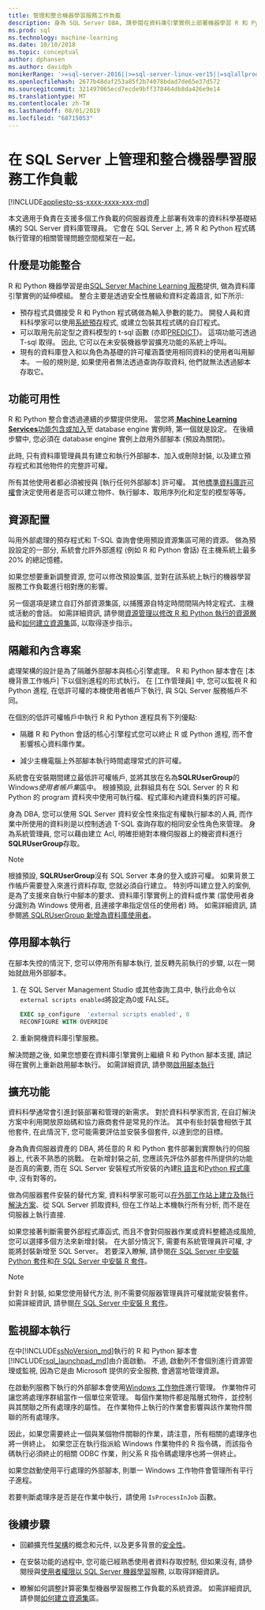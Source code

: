 ```yaml
---
title: 管理和整合機器學習服務工作負載
description: 身為 SQL Server DBA, 請參閱在資料庫引擎實例上部署機器學習 R 和 Python 子系統的系統管理工作。
ms.prod: sql
ms.technology: machine-learning
ms.date: 10/10/2018
ms.topic: conceptual
author: dphansen
ms.author: davidph
monikerRange: '>=sql-server-2016||>=sql-server-linux-ver15||=sqlallproducts-allversions'
ms.openlocfilehash: 2677b48daf253a85f2b74078bdad7de65e37d572
ms.sourcegitcommit: 321497065ecd7ecde9bff378464db8da426e9e14
ms.translationtype: MT
ms.contentlocale: zh-TW
ms.lasthandoff: 08/01/2019
ms.locfileid: "68715053"
---
```

# <a name="manage-and-integrate-machine-learning-workloads-on-sql-server"></a>在 SQL Server 上管理和整合機器學習服務工作負載
[!INCLUDE[appliesto-ss-xxxx-xxxx-xxx-md](../../includes/appliesto-ss-xxxx-xxxx-xxx-md.md)]

本文適用于負責在支援多個工作負載的伺服器資產上部署有效率的資料科學基礎結構的 SQL Server 資料庫管理員。 它會在 SQL Server 上, 將 R 和 Python 程式碼執行管理的相關管理問題空間框架在一起。 

## <a name="what-is-feature-integration"></a>什麼是功能整合

R 和 Python 機器學習是由[SQL Server Machine Learning 服務](../what-is-sql-server-machine-learning.md)提供, 做為資料庫引擎實例的延伸模組。 整合主要是透過安全性層級和資料定義語言, 如下所示:

+ 預存程式具備接受 R 和 Python 程式碼做為輸入參數的能力。 開發人員和資料科學家可以使用[系統預存](https://docs.microsoft.com/sql/relational-databases/system-stored-procedures/sp-execute-external-script-transact-sql?view=sql-server-2017)程式, 或建立包裝其程式碼的自訂程式。
+ 可以取用先前定型之資料模型的 t-sql 函數 (亦即[PREDICT](https://docs.microsoft.com/sql/t-sql/queries/predict-transact-sql))。 這項功能可透過 T-sql 取得。 因此, 它可以在未安裝機器學習擴充功能的系統上呼叫。
+ 現有的資料庫登入和以角色為基礎的許可權涵蓋使用相同資料的使用者叫用腳本。 一般的規則是, 如果使用者無法透過查詢存取資料, 他們就無法透過腳本存取它。

## <a name="feature-availability"></a>功能可用性

R 和 Python 整合會透過連續的步驟提供使用。 當您將[ **Machine Learning Services**功能包含或加入](../install/sql-machine-learning-services-windows-install.md)至 database engine 實例時, 第一個就是設定。 在後續步驟中, 您必須在 database engine 實例上啟用外部腳本 (預設為關閉)。

此時, 只有資料庫管理員具有建立和執行外部腳本、加入或刪除封裝, 以及建立預存程式和其他物件的完整許可權。

所有其他使用者都必須被授與 [執行任何外部腳本] 許可權。 其他[標準資料庫許可權](../security/user-permission.md)會決定使用者是否可以建立物件、執行腳本、取用序列化和定型的模型等等。 

## <a name="resource-allocation"></a>資源配置

叫用外部處理的預存程式和 T-SQL 查詢會使用預設資源集區可用的資源。 做為預設設定的一部分, 系統會允許外部進程 (例如 R 和 Python 會話) 在主機系統上最多 20% 的總記憶體。 

如果您想要重新調整資源, 您可以修改預設集區, 並對在該系統上執行的機器學習服務工作負載進行相對應的影響。

另一個選項是建立自訂外部資源集區, 以捕獲源自特定時間間隔內特定程式、主機或活動的會話。 如需詳細資訊, 請參閱[資源管理以修改 R 和 Python 執行的資源層級](../administration/resource-governance.md)和[如何建立資源集](../administration/how-to-create-a-resource-pool.md)區, 以取得逐步指示。

## <a name="isolation-and-containment"></a>隔離和內含專案

處理架構的設計是為了隔離外部腳本與核心引擎處理。 R 和 Python 腳本會在 [本機背景工作帳戶] 下以個別進程的形式執行。 在 [工作管理員] 中, 您可以監視 R 和 Python 進程, 在低許可權的本機使用者帳戶下執行, 與 SQL Server 服務帳戶不同。 

在個別的低許可權帳戶中執行 R 和 Python 進程具有下列優點:

+ 隔離 R 和 Python 會話的核心引擎程式您可以終止 R 或 Python 進程, 而不會影響核心資料庫作業。 

+ 減少主機電腦上外部腳本執行時間處理常式的許可權。

系統會在安裝期間建立最低許可權帳戶, 並將其放在名為**SQLRUserGroup**的 Windows*使用者帳戶集*區中。 根據預設, 此群組具有在 SQL Server 的 R 和 Python 的 program 資料夾中使用可執行檔、程式庫和內建資料集的許可權。 

身為 DBA, 您可以使用 SQL Server 資料安全性來指定有權執行腳本的人員, 而作業中所使用的資料則是以控制透過 T-SQL 查詢存取的相同安全性角色來管理。 身為系統管理員, 您可以藉由建立 Acl, 明確拒絕對本機伺服器上的機密資料進行**SQLRUserGroup**存取。

>[!NOTE]
> 根據預設, **SQLRUserGroup**沒有 SQL Server 本身的登入或許可權。 如果背景工作帳戶需要登入來進行資料存取, 您就必須自行建立。 特別呼叫建立登入的案例, 是為了支援來自執行中腳本的要求、資料庫引擎實例上的資料或作業 (當使用者身分識別為 Windows 使用者, 且連接字串指定信任的使用者) 時。 如需詳細資訊, 請參閱[將 SQLRUserGroup 新增為資料庫使用者](../../advanced-analytics/security/create-a-login-for-sqlrusergroup.md)。

## <a name="disable-script-execution"></a>停用腳本執行

在腳本失控的情況下, 您可以停用所有腳本執行, 並反轉先前執行的步驟, 以在一開始就啟用外部腳本。

1. 在 SQL Server Management Studio 或其他查詢工具中, 執行此命令以`external scripts enabled`將設定為0或 FALSE。

    ```sql
    EXEC sp_configure  'external scripts enabled', 0
    RECONFIGURE WITH OVERRIDE
    ```
2. 重新開機資料庫引擎服務。

解決問題之後, 如果您想要在資料庫引擎實例上繼續 R 和 Python 腳本支援, 請記得在實例上重新啟用腳本執行。 如需詳細資訊, 請參閱[啟用腳本執行](../install/sql-machine-learning-services-windows-install.md#enable-script-execution)

## <a name="extend-functionality"></a>擴充功能

資料科學通常會引進封裝部署和管理的新需求。 對於資料科學家而言, 在自訂解決方案中利用開放原始碼和協力廠商套件是常見的作法。 其中有些封裝會相依于其他套件, 在此情況下, 您可能需要評估並安裝多個套件, 以達到您的目標。

身為負責伺服器資產的 DBA, 將任意的 R 和 Python 套件部署到實際執行的伺服器上, 代表不熟悉的挑戰。 在新增封裝之前, 您應該先評估外部套件所提供的功能是否真的需要, 而在 SQL Server 安裝程式所安裝的內建[R 語言](r-libraries-and-data-types.md)和[Python 程式庫](../python/python-libraries-and-data-types.md)中, 沒有對等的。 

做為伺服器套件安裝的替代方案, 資料科學家可能可以[在外部工作站上建立及執行解決方案](../r/set-up-a-data-science-client.md)、從 SQL Server 抓取資料, 但在工作站上本機執行所有分析, 而不是在伺服器上執行直接. 

如果您接著判斷需要外部程式庫函式, 而且不會對伺服器作業或資料整體造成風險, 您可以選擇多個方法來新增封裝。 在大部分情況下, 需要有系統管理員許可權, 才能將封裝新增至 SQL Server。 若要深入瞭解, 請參閱[在 SQL Server 中安裝 Python 套件](../python/install-additional-python-packages-on-sql-server.md)和[在 SQL Server 中安裝 R 套件](install-additional-r-packages-on-sql-server.md)。

> [!NOTE]
> 針對 R 封裝, 如果您使用替代方法, 則不需要伺服器管理員許可權就能安裝套件。 如需詳細資訊, 請參閱[在 SQL Server 中安裝 R 套件](install-additional-r-packages-on-sql-server.md)。

## <a name="monitoring-script-execution"></a>監視腳本執行

在中[!INCLUDE[ssNoVersion_md](../../includes/ssnoversion-md.md)]執行的 R 和 Python 腳本會[!INCLUDE[rsql_launchpad_md](../../includes/rsql-launchpad-md.md)]由介面啟動。 不過, 啟動列不會個別進行資源管理或監視, 因為它是由 Microsoft 提供的安全服務, 會適當地管理資源。

在啟動列服務下執行的外部腳本會使用[Windows 工作物件](/windows/desktop/ProcThread/job-objects)進行管理。 作業物件可讓您將處理序群組當作一個單位來管理。 每個作業物件都是階層式物件，並控制與其關聯之所有處理序的屬性。 在作業物件上執行的作業會影響與該作業物件關聯的所有處理序。

因此，如果您需要終止一個與某個物件關聯的作業，請注意，所有相關的處理序也將一併終止。 如果您正在執行指派給 Windows 作業物件的 R 指令碼，而該指令碼執行必須終止的相關 ODBC 作業，則父系 R 指令碼處理序也將一併終止。

如果您啟動使用平行處理的外部腳本, 則單一 Windows 工作物件會管理所有平行子進程。

若要判斷處理序是否是在作業中執行，請使用 `IsProcessInJob` 函數。

## <a name="next-steps"></a>後續步驟

+ 回顧擴充性[架構](../concepts/extensibility-framework.md)的概念和元件, 以及更多背景的[安全性](../concepts/security.md)。

+ 在安裝功能的過程中, 您可能已經熟悉使用者資料存取控制, 但如果沒有, 請參閱授與[使用者權限以 SQL Server 機器學習](../security/user-permission.md)服務, 以取得詳細資訊。 

+ 瞭解如何調整計算密集型機器學習服務工作負載的系統資源。 如需詳細資訊, 請參閱[如何建立資源集](../administration/how-to-create-a-resource-pool.md)區。
